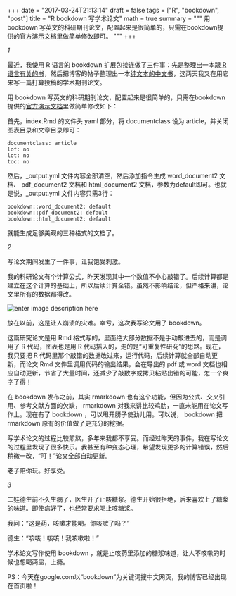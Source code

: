 +++
date = "2017-03-24T21:13:14"
draft = false
tags = ["R", "bookdown", "post"]
title = "R bookdown 写学术论文"
math = true
summary = """
用 bookdown 写英文的科研期刊论文，配置起来是很简单的，只需在bookdown提供的[官方演示文档](https://github.com/rstudio/bookdown-demo)里做简单修改即可。
"""
+++


*1*

最近，我使用 R 语言的 bookdown 扩展包接连做了三件事：先是整理出一本跟[ R 语言有关的书](http://dapengde.com/archives/19122)，然后把博客的帖子整理出一本[纯文本的中文书](http://dapengde.com/archives/19150)，这两天我又在用它来写一篇打算投稿的学术期刊论文。

用 bookdown 写英文的科研期刊论文，配置起来是很简单的，只需在bookdown提供的[官方演示文档](https://github.com/rstudio/bookdown-demo)里做简单修改如下：

首先，index.Rmd 的文件头 yaml 部分，将 documentclass 设为 article，并关闭图表目录和文章目录即可：

    documentclass: article
    lof: no
    lot: no
    toc: no

然后，_output.yml 文件内容全部清空，然后添加指令生成 word\_document2 文档、 pdf\_document2 文档和 html\_document2 文档，参数为default即可。也就是说，\_output.yml 文件内容只需3行：

    bookdown::word_document2: default 
    bookdown::pdf_document2: default
    bookdown::html_document2: default

 就能生成足够美观的三种格式的文档了。

*2*

写论文期间发生了一件事，让我饱受刺激。

我的科研论文有个计算公式，昨天发现其中一个数值不小心敲错了。后续计算都是建立在这个计算的基础上，所以后续计算全错。虽然不影响结论，但严格来讲，论文里所有的数据都得改。

![enter image description here](https://blogs.helmholtz.de/hejus/wp-content/uploads/sites/15/2014/10/writinghardwork.jpg)

放在以前，这是让人崩溃的灾难。幸亏，这次我写论文用了 bookdown。

这篇研究论文是用 Rmd 格式写的，里面绝大部分数据不是手动敲进去的，而是调用了 R 代码，图表也是用 R 代码插入的，走的是“可重复性研究”的思路。现在，我只要把 R 代码里那个敲错的数据改过来，运行代码，后续计算就全部自动更新，而论文 Rmd 文件里调用代码的输出结果，会在导出的 pdf 或 word 文档也相应自动更新，节省了大量时间，还减少了敲数字或拷贝粘贴出错的可能，怎一个爽字了得！

在 bookdown 发布之前，其实 rmarkdown 也有这个功能，但因为公式、交叉引用、参考文献方面的欠缺， rmarkdown 对我来讲比较鸡肋，一直未能用在论文写作上。现在有了 bookdown ，可以甩开膀子使劲儿用。可以说， bookdown 把 rmarkdown 原有的价值做了更充分的挖掘。

写学术论文的过程比较煎熬，多年来我都不享受。而经过昨天的事件，我在写论文的过程里发现了很多快乐。我甚至有种变态心理，希望发现更多的计算错误，然后稍微一改，“叮！”论文全部自动更新。

老子陪你玩。好享受。

*3*

二娃德生前不久生病了，医生开了止咳糖浆。德生开始很拒绝，后来喜欢上了糖浆的味道。即使病好了，也经常要求喝止咳糖浆。

我问：“这是药，咳嗽才能喝。你咳嗽了吗？”

德生：“咳咳！咳咳！我咳嗽啦！”

学术论文写作使用 bookdown ，就是止咳药里添加的糖浆味道，让人不咳嗽的时候也想喝两盅，上瘾。

PS：今天在google.com以“bookdown”为关键词搜中文网页，我的博客已经出现在首页啦！